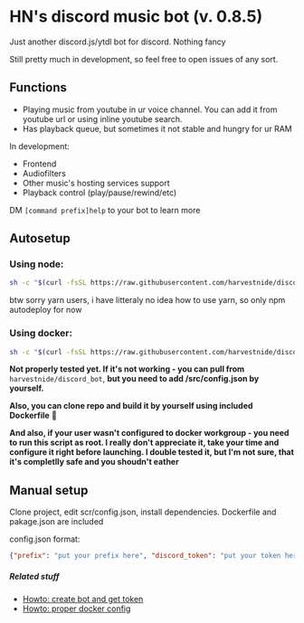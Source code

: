 # HN's discord music bot (v. 0.8.5)
Just another discord.js/ytdl bot for discord. Nothing fancy

Still pretty much in development, so feel free to open issues of any sort.

## Functions
- Playing music from youtube in ur voice channel. You can add it from youtube url or using inline youtube search.
- Has playback queue, but sometimes it not stable and hungry for ur RAM

In development:
- Frontend
- Audiofilters
- Other music's hosting services support
- Playback control (play/pause/rewind/etc)


DM `[command prefix]help` to your bot to learn more
## Autosetup

### Using node:
```bash
sh -c "$(curl -fsSL https://raw.githubusercontent.com/harvestnide/discord_music_bot/master/setup_node.sh)"
```

btw sorry yarn users, i have litteraly no idea how to use yarn, so only npm autodeploy for now
### Using docker:
```bash
sh -c "$(curl -fsSL https://raw.githubusercontent.com/harvestnide/discord_music_bot/master/setup_docker.sh)"
```

__Not properly tested yet. If it's not working - you can pull from__ `harvestnide/discord_bot`, __but you need to add /src/config.json by yourself.__

__Also, you can clone repo and build it by yourself using included Dockerfile__ :rainbow:

__And also, if your user wasn't configured to docker workgroup - you need to run this script as root. I really don't appreciate it, take your time and configure it right before launching. I double tested it, but I'm not sure, that it's completlly safe and you shoudn't eather__

## Manual setup ##
Clone project, edit scr/config.json, install dependencies. Dockerfile and pakage.json are included

config.json format:
``` json
{"prefix": "put your prefix here", "discord_token": "put your token here"}
```

##### Related stuff #####
- [Howto: create bot and get token](https://github.com/reactiflux/discord-irc/wiki/Creating-a-discord-bot-&-getting-a-token)
- [Howto: proper docker config](https://docs.docker.com/install/linux/linux-postinstall/)
